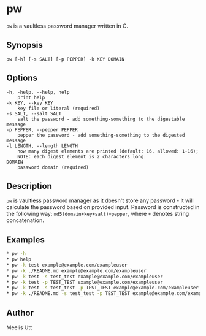# pw

`pw` is a vaultless password manager written in C.

## Synopsis

```text
pw [-h] [-s SALT] [-p PEPPER] -k KEY DOMAIN
```

## Options

```text
-h, -help, --help, help
	print help
-k KEY, --key KEY
	key file or literal (required)
-s SALT, --salt SALT
	salt the password - add something-something to the digestable message
-p PEPPER, --pepper PEPPER
	pepper the password - add something-something to the digested message
-l LENGTH, --length LENGTH
	how many digest elements are printed (default: 16, allowed: 1-16);
	NOTE: each digest element is 2 characters long
DOMAIN
	password domain (required)
```

## Description

`pw` is vaultless password manager as it doesn't store any password - it will calculate the password based on provided input.
Password is constructed in the following way: `md5(domain+key+salt)+pepper`, where `+` denotes string concatenation.

## Examples

```sh
* pw -h
* pw help
* pw -k test example@example.com/exampleuser
* pw -k ./README.md example@example.com/exampleuser
* pw -k test -s test_test example@example.com/exampleuser
* pw -k test -p TEST_TEST example@example.com/exampleuser
* pw -k test -s test_test -p TEST_TEST example@example.com/exampleuser
* pw -k ./README.md -s test_test -p TEST_TEST example@example.com/exampleuser
```

## Author

Meelis Utt
